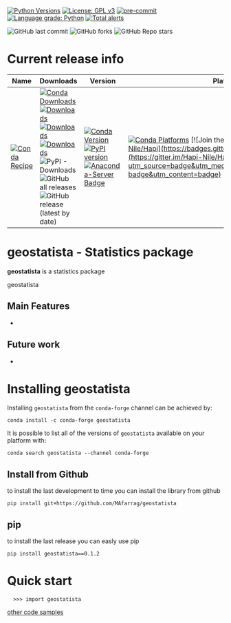 [![Python Versions](https://img.shields.io/pypi/pyversions/geostatista.png)](https://img.shields.io/pypi/pyversions/geostatista)
[![License: GPL v3](https://img.shields.io/badge/License-GPLv3-blue.svg)](https://www.gnu.org/licenses/gpl-3.0)
[![pre-commit](https://img.shields.io/badge/pre--commit-enabled-brightgreen?logo=pre-commit&logoColor=white)](https://github.com/pre-commit/pre-commit)
[![Language grade: Python](https://img.shields.io/lgtm/grade/python/g/MAfarrag/geostatista.svg?logo=lgtm&logoWidth=18)](https://lgtm.com/projects/g/MAfarrag/geostatista/context:python)
[![Total alerts](https://img.shields.io/lgtm/alerts/g/MAfarrag/geostatista.svg?logo=lgtm&logoWidth=18)](https://lgtm.com/projects/g/MAfarrag/geostatista/alerts/)



![GitHub last commit](https://img.shields.io/github/last-commit/MAfarrag/geostatista)
![GitHub forks](https://img.shields.io/github/forks/MAfarrag/geostatista?style=social)
![GitHub Repo stars](https://img.shields.io/github/stars/MAfarrag/geostatista?style=social)


Current release info
====================

| Name | Downloads                                                                                                                                                                                                                                                                                                                                                                                                                                                                                                                                                                                                                                                                                                                   | Version | Platforms |
| --- |-----------------------------------------------------------------------------------------------------------------------------------------------------------------------------------------------------------------------------------------------------------------------------------------------------------------------------------------------------------------------------------------------------------------------------------------------------------------------------------------------------------------------------------------------------------------------------------------------------------------------------------------------------------------------------------------------------------------------------| --- | --- |
| [![Conda Recipe](https://img.shields.io/badge/recipe-geostatista-green.svg)](https://anaconda.org/conda-forge/geostatista) | [![Conda Downloads](https://img.shields.io/conda/dn/conda-forge/geostatista.svg)](https://anaconda.org/conda-forge/geostatista) [![Downloads](https://pepy.tech/badge/geostatista)](https://pepy.tech/project/geostatista) [![Downloads](https://pepy.tech/badge/geostatista/month)](https://pepy.tech/project/geostatista)  [![Downloads](https://pepy.tech/badge/geostatista/week)](https://pepy.tech/project/geostatista)  ![PyPI - Downloads](https://img.shields.io/pypi/dd/geostatista?color=blue&style=flat-square) ![GitHub all releases](https://img.shields.io/github/downloads/MAfarrag/geostatista/total) ![GitHub release (latest by date)](https://img.shields.io/github/downloads/MAfarrag/geostatista/0.1.0/total) | [![Conda Version](https://img.shields.io/conda/vn/conda-forge/geostatista.svg)](https://anaconda.org/conda-forge/geostatista) [![PyPI version](https://badge.fury.io/py/geostatista.svg)](https://badge.fury.io/py/geostatista) [![Anaconda-Server Badge](https://anaconda.org/conda-forge/geostatista/badges/version.svg)](https://anaconda.org/conda-forge/geostatista) | [![Conda Platforms](https://img.shields.io/conda/pn/conda-forge/geostatista.svg)](https://anaconda.org/conda-forge/geostatista) [![Join the chat at https://gitter.im/Hapi-Nile/Hapi](https://badges.gitter.im/Hapi-Nile/Hapi.svg)](https://gitter.im/Hapi-Nile/Hapi?utm_source=badge&utm_medium=badge&utm_campaign=pr-badge&utm_content=badge) |

geostatista - Statistics package
=====================================================================
**geostatista** is a statistics package

geostatista

Main Features
-------------
  -


Future work
-------------
  -



Installing geostatista
===============

Installing `geostatista` from the `conda-forge` channel can be achieved by:

```
conda install -c conda-forge geostatista
```

It is possible to list all of the versions of `geostatista` available on your platform with:

```
conda search geostatista --channel conda-forge
```

## Install from Github
to install the last development to time you can install the library from github
```
pip install git+https://github.com/MAfarrag/geostatista
```

## pip
to install the last release you can easly use pip
```
pip install geostatista==0.1.2
```

Quick start
===========

```
  >>> import geostatista
```

[other code samples](https://geostatista.readthedocs.io/en/latest/?badge=latest)

